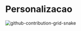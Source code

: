 # Personalizacao

![github-contribution-grid-snake](https://github.com/user-attachments/assets/56d7c8f2-93af-452e-927b-792d72f96aeb)
